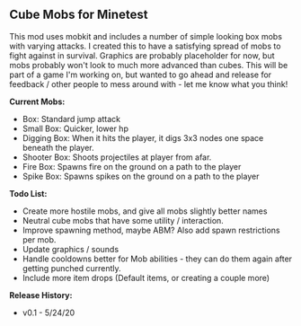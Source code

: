 ## Cube Mobs for Minetest ##

This mod uses mobkit and includes a number of simple looking box mobs with varying attacks. I created this to have a satisfying spread of mobs to fight against in survival. Graphics are probably placeholder for now, but mobs probably won't look to much more advanced than cubes. This will be part of a game I'm working on, but wanted to go ahead and release for feedback / other people to mess around with - let me know what you think!

**Current Mobs:**
* Box: Standard jump attack
* Small Box: Quicker, lower hp
* Digging Box: When it hits the player, it digs 3x3 nodes one space beneath the player.
* Shooter Box: Shoots projectiles at player from afar.
* Fire Box: Spawns fire on the ground on a path to the player
* Spike Box:  Spawns spikes on the ground on a path to the player

**Todo List:**
* Create more hostile mobs, and give all mobs slightly better names
* Neutral cube mobs that have some utility / interaction.
* Improve spawning method, maybe ABM? Also add spawn restrictions per mob.
* Update graphics / sounds
* Handle cooldowns better for Mob abilities - they can do them again after getting punched currently.
* Include more item drops (Default items, or creating a couple more)

**Release History:**
* v0.1 - 5/24/20
